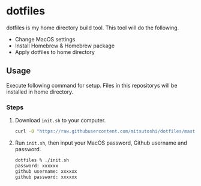 dotfiles
========

dotfiles is my home directory build tool. This tool will do the following.

* Change MacOS settings
* Install Homebrew & Homebrew package
* Apply dotfiles to home directory

## Usage

Execute following command for setup.  Files in this repositorys will be installed in home directory.

### Steps

1. Download `init.sh` to your computer.

    ```zsh
    curl -O "https://raw.githubusercontent.com/mitsutoshi/dotfiles/master/init.sh"
    ```

2. Run `init.sh`, then input your MacOS password, Github username and password.

    ```zsh
    dotfiles % ./init.sh
    password: xxxxxx
    github username: xxxxxx
    github password: xxxxxx
    ```
